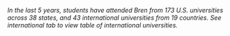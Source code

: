 *In the last 5 years, students have attended Bren from 173 U.S. universities across 38 states, and 43 international universities from 19 countries. See international tab to view table of international universities.*